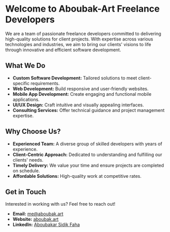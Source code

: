 # Welcome to Aboubak-Art Freelance Developers

We are a team of passionate freelance developers committed to delivering high-quality solutions for client projects. With expertise across various technologies and industries, we aim to bring our clients' visions to life through innovative and efficient software development.

## What We Do

- **Custom Software Development:** Tailored solutions to meet client-specific requirements.
- **Web Development:** Build responsive and user-friendly websites.
- **Mobile App Development:** Create engaging and functional mobile applications.
- **UI/UX Design:** Craft intuitive and visually appealing interfaces.
- **Consulting Services:** Offer technical guidance and project management expertise.

## Why Choose Us?

- **Experienced Team:** A diverse group of skilled developers with years of experience.
- **Client-Centric Approach:** Dedicated to understanding and fulfilling our clients' needs.
- **Timely Delivery:** We value your time and ensure projects are completed on schedule.
- **Affordable Solutions:** High-quality work at competitive rates.

## Get in Touch

Interested in working with us? Feel free to reach out!

- **Email:** [me@aboubak.art](mailto:me@aboubak.art)
- **Website:** [aboubak.art](https://aboubak.art)
- **LinkedIn:** [Aboubakar Sidik Faha](https://linkedin.com/in/fahasidik)
